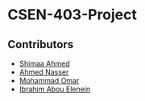 # CSEN-403-Project

## Contributors

- [Shimaa Ahmed](https://github.com/ShimaaBetah)
- [Ahmed Nasser](https://github.com/AhmedNasserG)
- [Mohammad Omar](https://github.com/MohammadOTaha)
- [Ibrahim Abou Elenein](https://github.com/aboueleyes)
